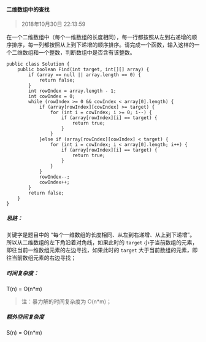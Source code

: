 ####  二维数组中的查找

> 2018年10月30日 22:13:59

在一个二维数组中（每个一维数组的长度相同），每一行都按照从左到右递增的顺序排序，每一列都按照从上到下递增的顺序排序。请完成一个函数，输入这样的一个二维数组和一个整数，判断数组中是否含有该整数。

	
	public class Solution {
	    public boolean Find(int target, int[][] array) {
			if (array == null || array.length == 0) {
				return false;
			}		
			int rowIndex = array.length - 1;
			int cowIndex = 0;
			while (rowIndex >= 0 && cowIndex < array[0].length) {
				if (array[rowIndex][cowIndex] >= target) {
					for (int i = cowIndex; i >= 0; i--) {
						if (array[rowIndex][i] == target) {
							return true;
						}
					}
				}else if (array[rowIndex][cowIndex] < target) {
					for (int i = cowIndex; i < array[0].length; i++) {
						if (array[rowIndex][i] == target) {
							return true;
						}
					}
				}
				rowIndex--;
				cowIndex++;
			}
			return false;
		}
	}
	

##### 思路：

关键字是题目中的 “每个一维数组的长度相同、从左到右递增、从上到下递增”。所以从二维数组的左下角沿着对角线，如果此时的 `target` 小于当前数组的元素，即往当前一维数组元素的左边寻找，如果此时的 `target` 大于当前数组的元素，即往当前数组元素的右边寻找；

##### 时间复杂度：
T(n) = O(n*m) 
> 注：暴力解的时间复杂度为 O(n*m)；

##### 额外空间复杂度
S(n) =  O(n*m)

